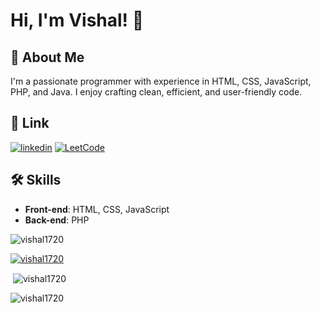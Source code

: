
# Hi, I'm Vishal! 👋


## 🚀 About Me
I'm a passionate programmer with experience in HTML, CSS, JavaScript, PHP, and Java. I enjoy crafting clean, efficient, and user-friendly code.


## 🔗 Link

[![linkedin](https://img.shields.io/badge/linkedin-0A66C2?style=for-the-badge&logo=linkedin&logoColor=white)](https://www.linkedin.com/in/VishalShetty17)
[![LeetCode](https://img.shields.io/badge/LeetCode-orange?style=for-the-badge&logo=leetcode&logoColor=white)](https://leetcode.com/Flix2u)

 


## 🛠 Skills
- **Front-end**: HTML, CSS, JavaScript 
- **Back-end**: PHP

<p align="left"> <img src="https://komarev.com/ghpvc/?username=vishal1720&label=Profile%20views&color=0e75b6&style=flat" alt="vishal1720" /> </p>
<p align="left"> <a href="https://github.com/ryo-ma/github-profile-trophy">
 
 <img src="https://github-profile-trophy.vercel.app/?username=vishal1720&theme=onedark&hide_border=true&locale=en&layout=compact" alt="vishal1720" /></a> </p>

<p>&nbsp;<img align="center" src="https://github-readme-stats.vercel.app/api?username=vishal1720&show_icons=true&locale=en&theme=synthwave" alt="vishal1720" /></p>
<p><img align="left" src="https://github-readme-stats.vercel.app/api/top-langs?username=vishal1720&show_icons=true&theme=synthwave&hide_border=true&locale=en&layout=compact" alt="vishal1720" /></p>




<!---
Vishal1720/Vishal1720 is a ✨ special ✨ repository because its `README.md` (this file) appears on your GitHub profile.
You can click the Preview link to take a look at your changes.
--->
